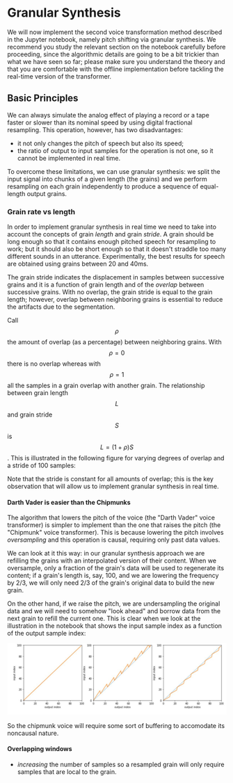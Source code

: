 # Granular Synthesis

We will now implement the second voice transformation method described in the Jupyter notebook, namely pitch shifting via granular synthesis. We recommend you study the relevant section on the notebook carefully before proceeding, since the algorithmic details are going to be a bit trickier than what we have seen so far; please make sure you understand the theory and that you are comfortable with the offline implementation before tackling the real-time version of the transformer. 

## Basic Principles

We can always simulate the analog effect of playing a record or a tape faster or slower than its nominal speed by using digital fractional resampling. This operation, however, has two disadvantages:

* it not only changes the pitch of speech but also its speed;
* the ratio of output to input samples for the operation is not one, so it cannot be implemented in real time.

To overcome these limitations, we can use granular synthesis: we split the input signal into chunks of a given length \(the grains\) and we perform resampling on each grain independently to produce a sequence of equal-length output grains.

### Grain rate vs length

In order to implement granular synthesis in real time we need to take into account the concepts of grain _length_ and grain _stride_. A grain should be long enough so that it contains enough pitched speech for resampling to work; but it should also be short enough so that it doesn't straddle too many different sounds in an utterance. Experimentally, the best results for speech are obtained using grains between 20 and 40ms.

The grain stride indicates the displacement in samples between successive grains and it is a function of grain length and of the _overlap_ between successive grains. With no overlap, the grain stride is equal to the grain length; however, overlap between neighboring grains is essential to reduce the artifacts due to the segmentation. 

Call $$\rho$$the amount of overlap \(as a percentage\) between neighboring grains. With $$\rho = 0$$there is no overlap whereas with $$\rho = 1$$all the samples in a grain overlap with another grain. The relationship between grain length $$L$$and grain stride $$S$$is $$L = (1+\rho)S$$. This is illustrated in the following figure for varying degrees of overlap and a stride of 100 samples:



Note that the stride is constant for all amounts of overlap; this is the key observation that will allow us to implement granular synthesis in real time. 

#### Darth Vader is easier than the Chipmunks

The algorithm that lowers the pitch of the voice \(the "Darth Vader" voice transformer\) is simpler to implement  than the one that raises the pitch \(the "Chipmunk" voice transformer\). This is because lowering the pitch involves _oversampling_ and this operation is causal,  requiring only past data values. 

We can look at it this way: in our granular synthesis approach we are refilling the grains with an interpolated version of their content. When we oversample, only a fraction of the grain's data will be used to regenerate its content; if a grain's length is, say, 100, and we are lowering the frequency by 2/3, we will only need 2/3 of the grain's original data to build the new grain. 

On the other hand, if we raise the pitch, we are undersampling the original data and we will need to somehow "look ahead" and borrow data from the next grain to refill the current one. This is clear when we look at the illustration in the notebook that shows the input sample index as a function of the output sample index:

![input index vs output index for a\) the passthrough, b\) the Chipmun, c\) Darth Vade](../../.gitbook/assets/granular.jpg)

So the chipmunk voice will require some sort of buffering to accomodate its noncausal nature.

#### Overlapping windows 

* _increasing_ the number of samples so a resampled grain will only require samples that are local to the grain. 



